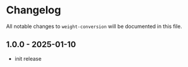# Changelog

All notable changes to `weight-conversion` will be documented in this file.

## 1.0.0 - 2025-01-10

- init release
